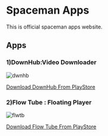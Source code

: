 # Spaceman Apps
This is official spaceman apps website.

## Apps

### 1)DownHub:Video Downloader

![dwnhb](https://user-images.githubusercontent.com/91028449/211853399-7352cc3d-6b00-4a17-a78a-459c4afd3e7f.jpg)

[Download DownHub From PlayStore](https://play.google.com/store/apps/details?id=com.spaceman.downhub)

### 2)Flow Tube : Floating Player

![flwtb](https://user-images.githubusercontent.com/91028449/211853978-4e6eb42f-7fb9-45b0-b7a5-0122c013cb68.jpg)

[Download Flow Tube From PlayStore](https://play.google.com/store/apps/details?id=com.spaceman.floattube)
